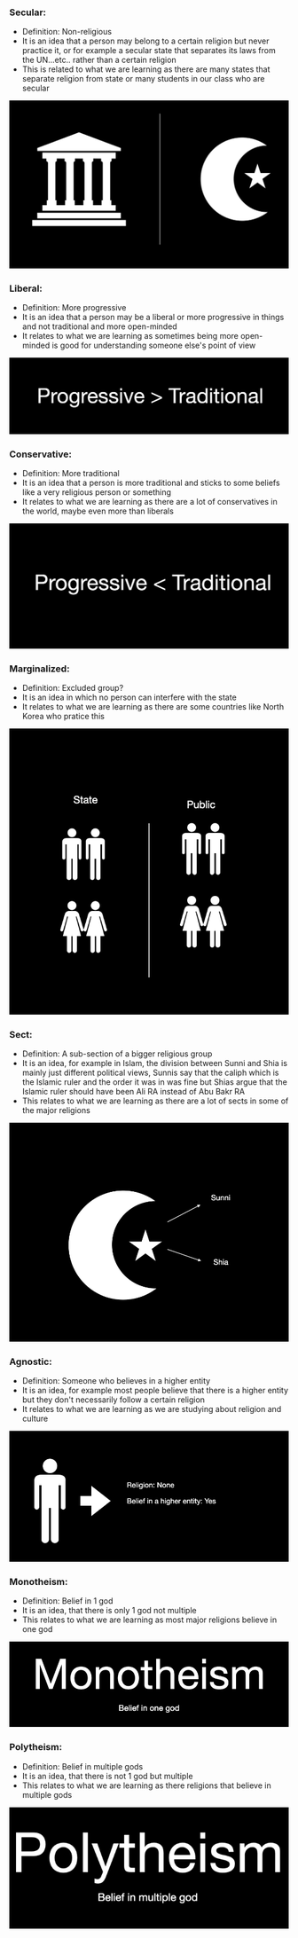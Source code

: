### Secular: 
- Definition: Non-religious
- It is an idea that a person may belong to a certain religion but never practice it, or for example a secular state that separates its laws 
from the UN...etc.. rather than a certain religion 
- This is related to what we are learning as there are many states that separate religion from state or many students in our class who are 
secular

![](./res/secular_state.png)

### Liberal:
- Definition: More progressive
- It is an idea that a person may be a liberal or more progressive in things and not traditional and more open-minded 
- It relates to what we are learning as sometimes being more open-minded is good for understanding someone else's point of view

![](./res/liberal.png)

### Conservative:
- Definition: More traditional
- It is an idea that a person is more traditional and sticks to some beliefs like a very religious person or something
- It relates to what we are learning as there are a lot of conservatives in the world, maybe even more than liberals

![](./res/conservative.png)

### Marginalized:
- Definition: Excluded group?
- It is an idea in which no person can interfere with the state
- It relates to what we are learning as there are some countries like North Korea who pratice this

![](./res/marginal.png)

### Sect:
- Definition: A sub-section of a bigger religious group
- It is an idea, for example in Islam, the division between Sunni and Shia is mainly just different political views, Sunnis say that the caliph
which is the Islamic ruler and the order it was in was fine but Shias argue that the Islamic ruler should have been Ali RA instead of Abu Bakr
RA
- This relates to what we are learning as there are a lot of sects in some of the major religions

![](./res/sect.png)

### Agnostic:
- Definition: Someone who believes in a higher entity 
- It is an idea, for example most people believe that there is a higher entity but they don't necessarily follow a certain religion
- It relates to what we are learning as we are studying about religion and culture

![](./res/agnostic.png)

### Monotheism:
- Definition: Belief in 1 god
- It is an idea, that there is only 1 god not multiple
- This relates to what we are learning as most major religions believe in one god 

![](./res/monotheism.png)

### Polytheism:
- Definition: Belief in multiple gods
- It is an idea, that there is not 1 god but multiple
- This relates to what we are learning as there religions that believe in multiple gods 

![](./res/polytheism.png)
